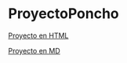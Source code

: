 # ProyectoPoncho

[Proyecto en HTML](Ubuntu-AlfonsoProyecto.html)

[Proyecto en MD](Ubuntu-Alfonso.md)
